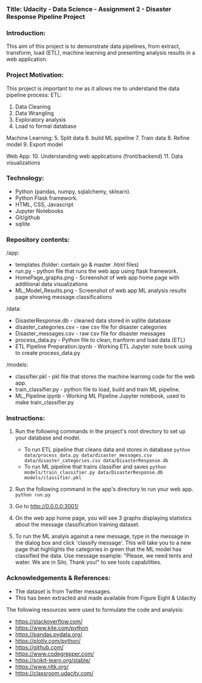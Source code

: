 ### Title:  Udacity - Data Science - Assignment 2 - Disaster Response Pipeline Project

### Introduction:
This aim of this project is to demonstrate data pipelines, from extract, transform, load (ETL), 
machine learning and presenting analysis results in a web application.

### Project Motivation:
This project is important to me as it allows me to understand the data pipeline process:
ETL:
1. Data Cleaning
2. Data Wrangling
3. Exploratory analysis
4. Load to formal database

Machine Learning:
5. Split data
6. build ML pipeline
7. Train data
8. Refine model
9. Export model

Web App:
10. Understanding web applications (front/backend)
11. Data visualizations

### Technology:
- Python (pandas, numpy, sqlalchemy, sklearn).
- Python Flask framework.
- HTML, CSS, Javascript
- Jupyter Notebooks
- Git/github
- sqllite

### Repository contents:

/app:
- templates (folder: contain go & master .html files)
- run.py - python file that runs the web app using flask framework.
- HomePage_graphs.png - Screenshot of web app home page with additional data visualizations
- ML_Model_Results.png - Screenshot of web app ML analysis results page showing message classifications

/data:
- DisasterResponse.db - cleaned data stored in sqllite database
- disaster_categories.csv - raw csv file for disaster categories
- Disaster_messages.csv - raw csv file for disaster messages
- process_data.py - Python file to clean, tranform and load data (ETL)
- ETL Pipeline Preparation.ipynb - Working ETL Jupyter note book using to create process_data.py

/models:
- classifier.pkl - pkl file that stores the machine learning code for the web app.
- train_classifier.py - python file to load, build and train ML pipeline.
- ML_Pipeline.ipynb - Working ML Pipeline Jupyter notebook, used to make train_classifier.py


### Instructions:
1. Run the following commands in the project's root directory to set up your database and model.

    - To run ETL pipeline that cleans data and stores in database
        `python data/process_data.py data/disaster_messages.csv data/disaster_categories.csv data/DisasterResponse.db`
    - To run ML pipeline that trains classifier and saves
        `python models/train_classifier.py data/DisasterResponse.db models/classifier.pkl`

2. Run the following command in the app's directory to run your web app.
    `python run.py`

3. Go to http://0.0.0.0:3001/

4. On the web app home page, you will see 3 graphs displaying statistics about the message classification training dataset.

5. To run the ML analyis against a new message, type in the message in the dialog box and click 'classify message'.
   This will take you to a new page that highlights the categories in green that the ML model has classified the data.
   Use message example:  "Please, we need tents and water. We are in Silo, Thank you!" to see tools capabilities.

### Acknowledgements & References:
 - The dataset is from Twitter messages.
 - This has been extracted and made available from Figure Eight & Udacity


The following resources were used to formulate the code and analysis:
 - https://stackoverflow.com/
 - https://www.kite.com/python
 - https://pandas.pydata.org/
 - https://plotly.com/python/
 - https://github.com/
 - https://www.codegrepper.com/
 - https://scikit-learn.org/stable/
 - https://www.nltk.org/
 - https://classroom.udacity.com/
